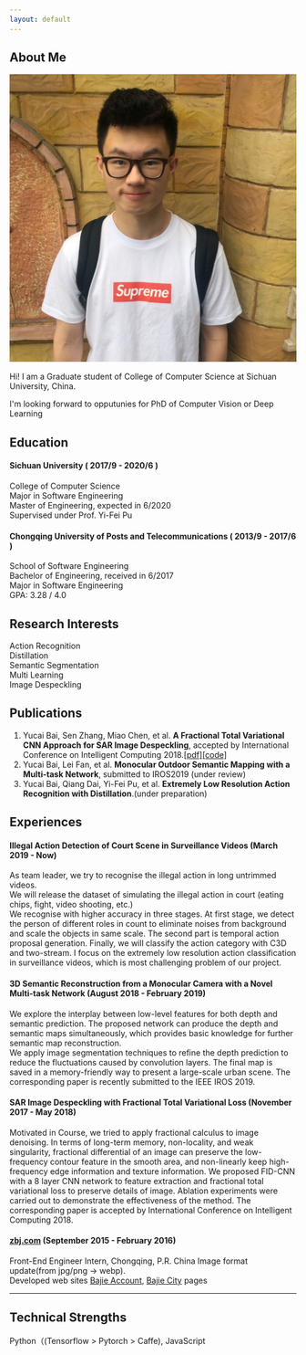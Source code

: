 ```yaml
---
layout: default
---
```


## About Me

<img class="profile-picture" src="portrait.jpg">

Hi! I am a Graduate student of College of Computer Science at Sichuan University, China.

I'm looking forward to opputunies for PhD of Computer Vision or Deep Learning

## Education
#### Sichuan University ( 2017/9 - 2020/6 )
College of  Computer Science  
Major in Software Engineering  
Master of Engineering, expected in 6/2020  
Supervised under Prof. Yi-Fei Pu   

#### Chongqing University of Posts and Telecommunications ( 2013/9 - 2017/6 )
School of Software Engineering  
Bachelor of Engineering, received in 6/2017  
Major in Software Engineering  
GPA: 3.28 / 4.0  

## Research Interests
Action Recognition   
Distillation  
Semantic Segmentation  
Multi Learning  
Image Despeckling  

## Publications

1. Yucai Bai, Sen Zhang, Miao Chen, et al. __A Fractional Total Variational CNN Approach for SAR Image Despeckling__, accepted by International Conference on Intelligent Computing 2018.[\[pdf\]](https://link.springer.com/chapter/10.1007/978-3-319-95957-3_46)[\[code\]](https://github.com/RaymondByc/FID-CNN)
2. Yucai Bai, Lei Fan, et al. __Monocular Outdoor Semantic Mapping with a Multi-task Network__, submitted to IROS2019 (under review)
3. Yucai Bai, Qiang Dai, Yi-Fei Pu, et al. __Extremely Low Resolution Action Recognition with Distillation__.(under preparation)

## Experiences

#### Illegal Action Detection of Court Scene in Surveillance Videos  (March 2019 - Now)
As team leader, we try to recognise the illegal action in long untrimmed videos.  
We will release the dataset of simulating the illegal action in court (eating chips, fight, video shooting, etc.)    
We recognise with higher accuracy in three stages.
 At first stage, we detect the person of different roles in count to eliminate noises from background and scale the objects in same scale. 
 The second part is temporal action proposal generation.
 Finally, we will classify the action category with C3D and two-stream.
I focus on the extremely low resolution action classification in surveillance videos,
which is most challenging problem of our project. 

#### 3D Semantic Reconstruction from a Monocular Camera with a Novel Multi-task Network (August 2018 - February 2019)
We explore the interplay between low-level features for both depth and semantic prediction.
The proposed network can produce the depth and semantic maps simultaneously, which provides basic knowledge for further semantic map reconstruction.  
We apply image segmentation techniques to refine the depth prediction to reduce the fluctuations caused by convolution layers.
The final map is saved in a memory-friendly way to present a large-scale urban scene.
The corresponding paper is recently submitted to the IEEE IROS 2019. 

#### SAR Image Despeckling with Fractional Total Variational Loss (November 2017 - May 2018)
Motivated in <Fractional Calculus Application> Course, we tried to apply fractional calculus to image denoising. 
In terms of long-term memory, non-locality, and weak singularity, fractional differential of an image can preserve the low-frequency contour feature in the smooth area, 
and non-linearly keep high-frequency edge information and texture information.
We proposed FID-CNN with a 8 layer CNN network to feature extraction and fractional total variational loss to preserve details of image. 
Ablation experiments were carried out to demonstrate the effectiveness of the method.
The corresponding paper is accepted by International Conference on Intelligent Computing 2018.

#### [zbj.com](zbj.com) (September 2015 - February 2016)
Front-End Engineer Intern, Chongqing, P.R. China 
Image format update(from jpg/png -> webp).   
Developed web sites [Bajie Account](cs.zbj.com), [Bajie City](city.zbj.com) pages   

---

## Technical Strengths

Python（(Tensorflow > Pytorch > Caffe), JavaScript